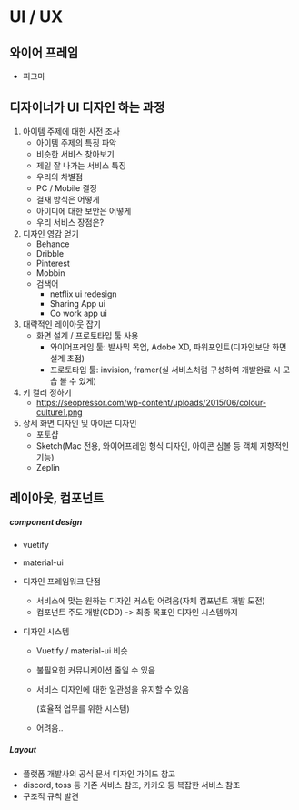 # UI / UX



## 와이어 프레임

- 피그마



## 디자이너가 UI 디자인 하는 과정

1. 아이템 주제에 대한 사전 조사
   - 아이템 주제의 특징 파악
   - 비슷한 서비스 찾아보기
   - 제일 잘 나가는 서비스 특징
   - 우리의 차별점
   - PC / Mobile 결정
   - 결재 방식은 어떻게
   - 아이디에 대한 보안은 어떻게
   - 우리 서비스 장점은?
2. 디자인 영감 얻기
   - Behance
   - Dribble
   - Pinterest
   - Mobbin
   - 검색어
     - netflix ui redesign
     - Sharing App ui
     - Co work app ui
3. 대략적인 레이아웃 잡기
   - 화면 설계 / 프로토타입 툴 사용
     - 와이어프레임 툴: 발사믹 목업, Adobe XD, 파워포인트(디자인보단 화면 설계 초점)
     - 프로토타입 툴: invision, framer(실 서비스처럼 구성하여 개발완료 시 모습 볼 수 있게)
4. 키 컬러 정하기
   - https://seopressor.com/wp-content/uploads/2015/06/colour-culture1.png
5. 상세 화면 디자인 및 아이콘 디자인
   - 포토샵
   - Sketch(Mac 전용, 와이어프레임 형식 디자인, 아이콘 심볼 등 객체 지향적인 기능)
   - Zeplin



## 레이아웃, 컴포넌트

##### component design

- vuetify

- material-ui

- 디자인 프레임워크 단점

  - 서비스에 맞는 원하는 디자인 커스텀 어려움(자체 컴포넌트 개발 도전)
  - 컴포넌트 주도 개발(CDD) -> 최종 목표인 디자인 시스템까지

- 디자인 시스템

  - Vuetify / material-ui 비슷

  - 불필요한 커뮤니케이션 줄일 수 있음

  - 서비스 디자인에 대한 일관성을 유지할 수 있음

    (효율적 업무를 위한 시스템)

  - 어려움..



##### Layout

- 플랫폼 개발사의 공식 문서 디자인 가이드 참고
- discord, toss 등 기존 서비스 참조, 카카오 등 복잡한 서비스 참조
- 구조적 규칙 발견
